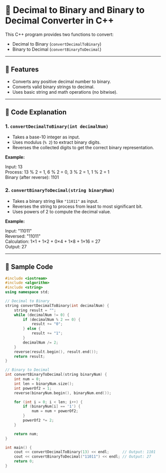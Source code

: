 # 🔁 Decimal to Binary and Binary to Decimal Converter in C++

This C++ program provides two functions to convert:

- Decimal to Binary (`convertDecimalToBinary`)
- Binary to Decimal (`convertBinaryToDecimal`)

---

## 📌 Features

- Converts any positive decimal number to binary.
- Converts valid binary strings to decimal.
- Uses basic string and math operations (no bitwise).

---

## 🧠 Code Explanation

### 1. `convertDecimalToBinary(int decimalNum)`

- Takes a base-10 integer as input.
- Uses modulus (`% 2`) to extract binary digits.
- Reverses the collected digits to get the correct binary representation.

**Example:**

Input: 13  
Process: 13 % 2 = 1, 6 % 2 = 0, 3 % 2 = 1, 1 % 2 = 1  
Binary (after reverse): 1101  


### 2. `convertBinaryToDecimal(string binaryNum)`

- Takes a binary string like `"11011"` as input.
- Reverses the string to process from least to most significant bit.
- Uses powers of 2 to compute the decimal value.

**Example:**

Input: "11011"  
Reversed: "11011"  
Calculation: 1×1 + 1×2 + 0×4 + 1×8 + 1×16 = 27  
Output: 27  


---

## 🧪 Sample Code

```cpp
#include <iostream>
#include <algorithm>
#include <string>
using namespace std;

// Decimal to Binary
string convertDecimalToBinary(int decimalNum) {
    string result = "";
    while (decimalNum != 0) {
        if (decimalNum % 2 == 0) {
            result += "0";
        } else {
            result += "1";
        }
        decimalNum /= 2;
    }
    reverse(result.begin(), result.end());
    return result;
}

// Binary to Decimal
int convertBinaryToDecimal(string binaryNum) {
    int num = 0;
    int len = binaryNum.size();
    int powerOf2 = 1;
    reverse(binaryNum.begin(), binaryNum.end());

    for (int i = 0; i < len; i++) {
        if (binaryNum[i] == '1') {
            num = num + powerOf2;
        }
        powerOf2 *= 2;
    }

    return num;
}

int main() {
    cout << convertDecimalToBinary(13) << endl;      // Output: 1101
    cout << convertBinaryToDecimal("11011") << endl; // Output: 27
    return 0;
}
